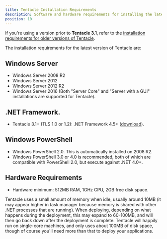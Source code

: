 ```yaml
---
title: Tentacle Installation Requirements
description: Software and hardware requirements for installing the latest version of Tentacle.
position: 10
---
```


If you're using a version prior to **Tentacle 3.1**, refer to the [installation requirements for older versions of Tentacle](/docs/infrastructure/windows-targets/requirements/legacy-requirements.md).

The installation requirements for the latest version of Tentacle are:

## Windows Server

-  Windows Server 2008 R2
-  Windows Server 2012
-  Windows Server 2012 R2 
-  Windows Server 2016 (Both "Server Core" and "Server with a GUI" installations are supported for Tentacle).

## .NET Framework.

- Tentacle 3.1+ (TLS 1.0 or 1.2): .NET Framework 4.5+ ([download](http://www.microsoft.com/en-au/download/details.aspx?id=42643)).

## Windows PowerShell

- Windows PowerShell 2.0. This is automatically installed on 2008 R2.
- Windows PowerShell 3.0 or 4.0 is recommended, both of which are compatible with PowerShell 2.0, but execute against .NET 4.0+.

## Hardware Requirements

- Hardware minimum: 512MB RAM, 1GHz CPU, 2GB free disk space.

Tentacle uses a small amount of memory when idle, usually around 10MB (it may appear higher in task manager because memory is shared with other .NET processes that are running). When deploying, depending on what happens during the deployment, this may expand to 60-100MB, and will then go back down after the deployment is complete. Tentacle will happily run on single-core machines, and only uses about 100MB of disk space, though of course you'll need more than that to deploy your applications.
